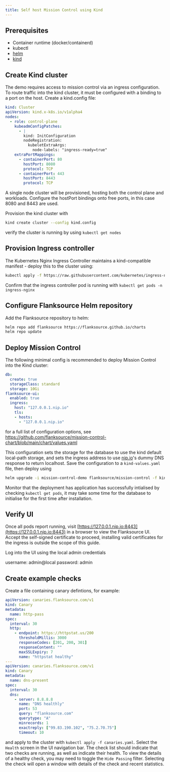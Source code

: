 ```yaml
---
title: Self host Mission Control using Kind
---
```


## Prerequisites

- Container runtime (docker/containerd)
- kubectl
- [helm](https://helm.sh/docs/intro/install/)
- [kind](https://kind.sigs.k8s.io/docs/user/quick-start/)

## Create Kind cluster

The demo requires access to mission control via an ingress configuration. To route traffic into the kind cluster, it must be configured with a binding to a port on the host. Create a kind.config file:

```yaml title="kind.config"
kind: Cluster
apiVersion: kind.x-k8s.io/v1alpha4
nodes:
  - role: control-plane
    kubeadmConfigPatches:
      - |
        kind: InitConfiguration
        nodeRegistration:
          kubeletExtraArgs:
            node-labels: "ingress-ready=true"
    extraPortMappings:
      - containerPort: 80
        hostPort: 8080
        protocol: TCP
      - containerPort: 443
        hostPort: 8443
        protocol: TCP
```
A single node cluster will be provisioned, hosting both the control plane and workloads.  Configure the hostPort bindings onto free ports, in this case 8080 and 8443 are used.

Provision the kind cluster with

```bash
kind create cluster --config kind.config
```

verify the cluster is running by using `kubectl get nodes`

## Provision Ingress controller

The Kubernetes Nginx Ingress Controller maintains a kind-compatible manifest - deploy this to the cluster using:

```bash
kubectl apply -f https://raw.githubusercontent.com/kubernetes/ingress-nginx/master/deploy/static/provider/kind/deploy.yaml
```

Confirm that the ingress controller pod is running with `kubectl get pods -n ingress-nginx`

## Configure Flanksource Helm repository

Add the Flanksource repository to helm:

```bash
helm repo add flanksource https://flanksource.github.io/charts
helm repo update
```

## Deploy Mission Control

The following minimal config is recommended to deploy Mission Control into the Kind cluster:

```yaml title="kind-values.yaml"
db:
  create: true
  storageClass: standard
  storage: 10Gi
flanksource-ui:
  enabled: true
  ingress:
    host: "127.0.0.1.nip.io"
    tls:
    - hosts:
      - "127.0.0.1.nip.io"
```

for a full list of configuration options, see https://github.com/flanksource/mission-control-chart/blob/main/chart/values.yaml

This configuration sets the storage for the database to use the kind default local-path storage, and sets the ingress address to use [nip.io](nip.io)'s dummy DNS response to return localhost.  Save the configuration to a `kind-values.yaml` file, then deploy using

```bash
helm upgrade -i mission-control-demo flanksource/mission-control -f kind-values.yaml
```
Monitor that the deployment has application has successfully intialised by checking `kubectl get pods`, it may take some time for the database to initialise for the first time after installation.

## Verify UI

Once all pods report running, visit [https://127.0.0.1.nip.io:8443](https://127.0.0.1.nip.io:8443) in a browser to view the Flanksource UI.  Accept the self-signed certificate to proceed, installing valid certificates for the ingress is outside the scope of this guide.

Log into the UI using the local admin credentials

username: admin@local
password: admin

## Create example checks

Create a file containing canary defintions, for example:

```yaml title=canaries.yaml
apiVersion: canaries.flanksource.com/v1
kind: Canary
metadata:
  name: http-pass
spec:
  interval: 30
  http:
    - endpoint: https://httpstat.us/200
      thresholdMillis: 3000
      responseCodes: [201, 200, 301]
      responseContent: ""
      maxSSLExpiry: 7
      name: "httpstat healthy"
---
apiVersion: canaries.flanksource.com/v1
kind: Canary
metadata:
  name: dns-present
spec:
  interval: 30
  dns:
    - server: 8.8.8.8
      name: "DNS healthly"
      port: 53
      query: "flanksource.com"
      querytype: "A"
      minrecords: 1
      exactreply: ["99.83.190.102", "75.2.70.75"]
      timeout: 10
```

and apply to the cluster with `kubectl apply -f canaries.yaml`.  Select the `Health` screen in the UI navigation bar.  The check list should indicate that two checks are running, as well as indicate their health.  To view the details of a healthy check, you may need to toggle the `Hide Passing` filter.  Selecting the check will open a window with details of the check and recent statistics.




